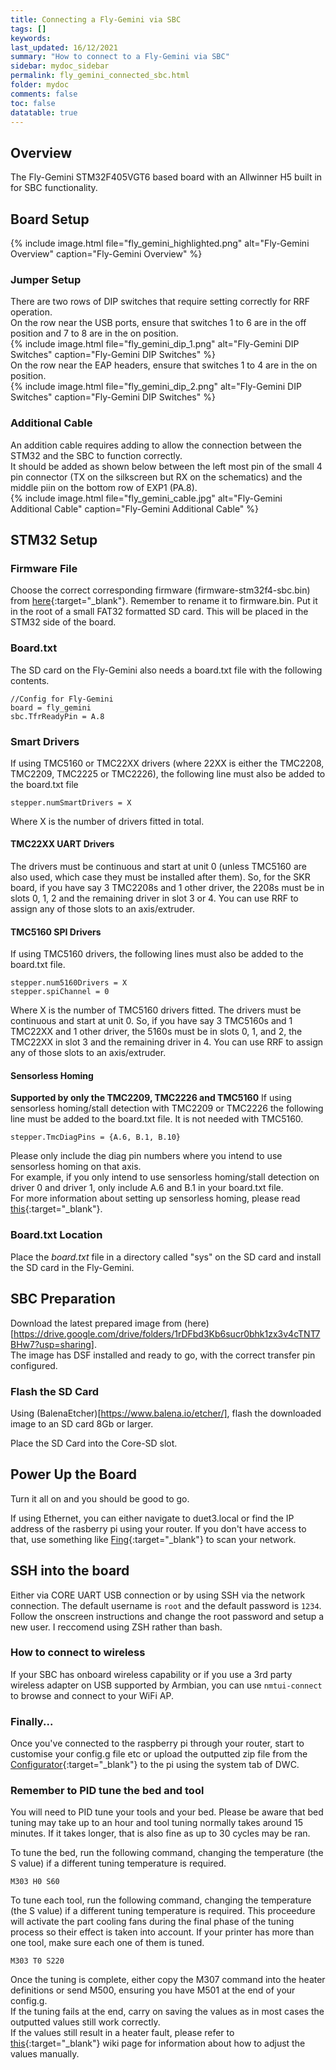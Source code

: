 ```yaml
---
title: Connecting a Fly-Gemini via SBC
tags: []
keywords: 
last_updated: 16/12/2021
summary: "How to connect to a Fly-Gemini via SBC"
sidebar: mydoc_sidebar
permalink: fly_gemini_connected_sbc.html
folder: mydoc
comments: false
toc: false
datatable: true
---
```


## Overview

The Fly-Gemini STM32F405VGT6 based board with an Allwinner H5 built in for SBC functionality.

## Board Setup

{% include image.html file="fly_gemini_highlighted.png" alt="Fly-Gemini Overview" caption="Fly-Gemini Overview" %}  

### Jumper Setup

There are two rows of DIP switches that require setting correctly for RRF operation.  
On the row near the USB ports, ensure that switches 1 to 6 are in the off position and 7 to 8 are in the on position.  
{% include image.html file="fly_gemini_dip_1.png" alt="Fly-Gemini DIP Switches" caption="Fly-Gemini DIP Switches" %}  
On the row near the EAP headers, ensure that switches 1 to 4 are in the on position.  
{% include image.html file="fly_gemini_dip_2.png" alt="Fly-Gemini DIP Switches" caption="Fly-Gemini DIP Switches" %}  

### Additional Cable

An addition cable requires adding to allow the connection between the STM32 and the SBC to function correctly.  
It should be added as shown below between the left most pin of the small 4 pin connector (TX on the silkscreen but RX on the schematics) and the middle piin on the bottom row of EXP1 (PA.8).  
{% include image.html file="fly_gemini_cable.jpg" alt="Fly-Gemini Additional Cable" caption="Fly-Gemini Additional Cable" %}  

## STM32 Setup

### Firmware File

Choose the correct corresponding firmware (firmware-stm32f4-sbc.bin) from [here](https://github.com/gloomyandy/RepRapFirmware/releases){:target="_blank"}. Remember to rename it to firmware.bin. Put it in the root of a small FAT32 formatted SD card. This will be placed in the STM32 side of the board. 

### Board.txt

The SD card on the Fly-Gemini also needs a board.txt file with the following contents.

```
//Config for Fly-Gemini
board = fly_gemini
sbc.TfrReadyPin = A.8
```

### Smart Drivers

If using TMC5160 or TMC22XX drivers (where 22XX is either the TMC2208, TMC2209, TMC2225 or TMC2226), the following line must also be added to the board.txt file
```
stepper.numSmartDrivers = X
```
Where X is the number of drivers fitted in total.

#### TMC22XX UART Drivers

The drivers must be continuous and start at unit 0 (unless TMC5160 are also used, which case they must be installed after them). So, for the SKR board, if you have say 3 TMC2208s and 1 other driver, the 2208s must be in slots 0, 1, 2 and the remaining driver in slot 3 or 4. You can use RRF to assign any of those slots to an axis/extruder. 

#### TMC5160 SPI Drivers

If using TMC5160 drivers, the following lines must also be added to the board.txt file.  
```
stepper.num5160Drivers = X
stepper.spiChannel = 0
```
Where X is the number of TMC5160 drivers fitted. The drivers must be continuous and start at unit 0. So, if you have say 3 TMC5160s and 1 TMC22XX and 1 other driver, the 5160s must be in slots 0, 1, and 2, the TMC22XX in slot 3 and the remaining driver in 4. You can use RRF to assign any of those slots to an axis/extruder.  

#### Sensorless Homing

**Supported by only the TMC2209, TMC2226 and TMC5160**
If using sensorless homing/stall detection with TMC2209 or TMC2226 the following line must be added to the board.txt file. It is not needed with TMC5160.
```
stepper.TmcDiagPins = {A.6, B.1, B.10}
```
Please only include the diag pin numbers where you intend to use sensorless homing on that axis.  
For example, if you only intend to use sensorless homing/stall detection on driver 0 and driver 1, only include A.6 and B.1 in your board.txt file.  
For more information about setting up sensorless homing, please read [this](sensorless.html){:target="_blank"}.  

### Board.txt Location

Place the *board.txt* file in a directory called "sys" on the SD card and install the SD card in the Fly-Gemini.

## SBC Preparation

Download the latest prepared image from (here)[https://drive.google.com/drive/folders/1rDFbd3Kb6sucr0bhk1zx3v4cTNT7BHw7?usp=sharing].  
The image has DSF installed and ready to go, with the correct transfer pin configured.  

### Flash the SD Card

Using (BalenaEtcher)[https://www.balena.io/etcher/], flash the downloaded image to an SD card 8Gb or larger.  

Place the SD Card into the Core-SD slot.

## Power Up the Board

Turn it all on and you should be good to go.

If using Ethernet, you can either navigate to duet3.local or find the IP address of the rasberry pi using your router. If you don't have access to that, use something like [Fing](https://www.fing.com/products/fing-desktop){:target="_blank"} to scan your network.

## SSH into the board

Either via CORE UART USB connection or by using SSH via the network connection.
The default username is `root` and the default password is `1234`. Follow the onscreen instructions and change the root password and setup a new user. I reccomend using ZSH rather than bash.  

### How to connect to wireless

If your SBC has onboard wireless capability or if you use a 3rd party wireless adapter on USB supported by Armbian, you can use `nmtui-connect` to browse and connect to your WiFi AP.

### Finally...

Once you've connected to the raspberry pi through your router, start to customise your config.g file etc or upload the outputted zip file from the [Configurator](https://teamgloomy.github.io/Configurator){:target="_blank"} to the pi using the system tab of DWC.

### Remember to PID tune the bed and tool 

You will need to PID tune your tools and your bed. Please be aware that bed tuning may take up to an hour and tool tuning normally takes around 15 minutes. If it takes longer, that is also fine as up to 30 cycles may be ran.  

To tune the bed, run the following command, changing the temperature (the S value) if a different tuning temperature is required.  
```
M303 H0 S60
```  

To tune each tool, run the following command, changing the temperature (the S value) if a different tuning temperature is required. This proceedure will activate the part cooling fans during the final phase of the tuning process so their effect is taken into account. If your printer has more than one tool, make sure each one of them is tuned.  
```
M303 T0 S220
```

Once the tuning is complete, either copy the M307 command into the heater definitions or send M500, ensuring you have M501 at the end of your config.g.  
If the tuning fails at the end, carry on saving the values as in most cases the outputted values still work correctly.  
If the values still result in a heater fault, please refer to [this](https://duet3d.dozuki.com/Wiki/Tuning_the_heater_temperature_control#Section_Setting_the_model_parameters_manually){:target="_blank"} wiki page for information about how to adjust the values manually.  